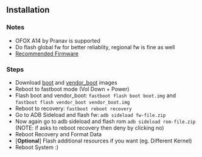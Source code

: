 ## Installation

### Notes
- OFOX A14 by Pranav is supported
- Do flash global fw for better reliablity, regional fw is fine as well
- [Recommended Firmware](https://xiaomifirmwareupdater.com/firmware/munch/stable/V14.0.6.0.TLMMIXM/)

### Steps
- Download [boot](https://t.me/QuickDump/45) and [vendor_boot](https://t.me/QuickDump/47) images
- Reboot to fastboot mode (Vol Down + Power)
- Flash boot and vendor_boot: `fastboot flash boot boot.img` and `fastboot flash vendor_boot vendor_boot.img`
- Reboot to recovery: `fastboot reboot recovery`
- Go to ADB Sideload and flash fw: `adb sideload fw-file.zip`
- Now again go to adb sideload and flash rom `adb sideload rom-file.zip` (NOTE: if asks to reboot recovery then deny by clicking no)
- Reboot Recovery and Format Data
- [**Optional**] Flash additional resources if you want (eg. Different Kernel)
- Reboot System :)
